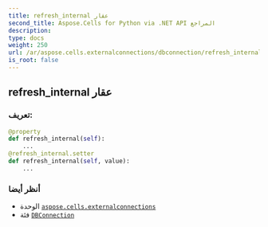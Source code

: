 ```yaml
---
title: refresh_internal عقار
second_title: Aspose.Cells for Python via .NET API المراجع
description:
type: docs
weight: 250
url: /ar/aspose.cells.externalconnections/dbconnection/refresh_internal/
is_root: false
---
```

##  refresh_internal عقار
###  تعريف:
```python
@property
def refresh_internal(self):
    ...
@refresh_internal.setter
def refresh_internal(self, value):
    ...
```

###  أنظر أيضا
* الوحدة [`aspose.cells.externalconnections`](../../)
* فئة [`DBConnection`](/cells/python-net/ar/aspose.cells.externalconnections/dbconnection)
